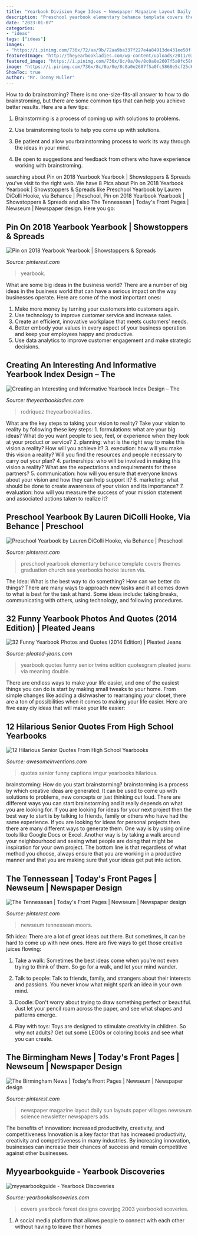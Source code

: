 ```yaml
---
title: "Yearbook Division Page Ideas ~ Newspaper Magazine Layout Daily Sun Layouts Paper Villages Newseum Science Newsletter Newspapers Ads"
description: "Preschool yearbook elementary behance template covers themes graduation church sea yearbooks hooke lauren via"
date: "2023-01-07"
categories:
- "ideas"
tags: ["ideas"]
images:
- "https://i.pinimg.com/736x/72/aa/9b/72aa9ba337f227e4a84913de431ee50f--science-magazine-layout-magazine-layouts.jpg"
featuredImage: "http://theyearbookladies.com/wp-content/uploads/2011/03/Rodriquez-High.jpg"
featured_image: "https://i.pinimg.com/736x/8c/0a/0e/8c0a0e2607f5a0fc5868e5cf25d6e02f--preschool-graduation-yearbooks.jpg"
image: "https://i.pinimg.com/736x/8c/0a/0e/8c0a0e2607f5a0fc5868e5cf25d6e02f--preschool-graduation-yearbooks.jpg"
ShowToc: true
author: "Mr. Donny Muller"
---
```



How to do brainstroming?
There is no one-size-fits-all answer to how to do brainstroming, but there are some common tips that can help you achieve better results. Here are a few tips:
1. Brainstorming is a process of coming up with solutions to problems.

2. Use brainstorming tools to help you come up with solutions.

3. Be patient and allow yourbrainstorming process to work its way through the ideas in your mind.

4. Be open to suggestions and feedback from others who have experience working with brainstroming.

	

		
searching about Pin on 2018 Yearbook Yearbook | Showstoppers &amp; Spreads you've visit to the right web. We have 8 Pics about Pin on 2018 Yearbook Yearbook | Showstoppers &amp; Spreads like Preschool Yearbook by Lauren DiColli Hooke, via Behance | Preschool, Pin on 2018 Yearbook Yearbook | Showstoppers &amp; Spreads and also The Tennessean | Today&#039;s Front Pages | Newseum | Newspaper design. Here you go:
		
    
## Pin On 2018 Yearbook Yearbook | Showstoppers &amp; Spreads

<img loading=lazy src="https://i.pinimg.com/736x/2d/10/06/2d1006275fd50b22e9ad9a972a210bde.jpg" onerror="this.onerror=null;this.src='https://tse2.mm.bing.net/th?id=OIP.h2cP7KHUTyQPQXwA-YDH-QHaE8&amp;pid=15.1';" alt="Pin on 2018 Yearbook Yearbook | Showstoppers &amp; Spreads">

_Source: pinterest.com_

>yearbook. 

	

What are some big ideas in the business world?
There are a number of big ideas in the business world that can have a serious impact on the way businesses operate. Here are some of the most important ones: 
1. Make more money by turning your customers into customers again.
2. Use technology to improve customer service and increase sales.
3. Create an efficient, innovative workplace that meets customers' needs.
4. Better embody your values in every aspect of your business operation and keep your employees happy and productive.
5. Use data analytics to improve customer engagement and make strategic decisions.

    
## Creating An Interesting And Informative Yearbook Index Design – The

<img loading=lazy src="http://theyearbookladies.com/wp-content/uploads/2011/03/Rodriquez-High.jpg" onerror="this.onerror=null;this.src='https://tse4.mm.bing.net/th?id=OIP.w7wK5c0ryX0DPvKDy0MWQAHaE-&amp;pid=15.1';" alt="Creating an Interesting and Informative Yearbook Index Design – The">

_Source: theyearbookladies.com_

>rodriquez theyearbookladies. 

	

What are the key steps to taking your vision to reality?
Take your vision to reality by following these key steps: 1. formulations: what are your big ideas? What do you want people to see, feel, or experience when they look at your product or service? 2. planning: what is the right way to make this vision a reality? How will you achieve it? 3. execution: how will you make this vision a reality? Will you find the resources and people necessary to carry out your plan? 4. partnerships: who will be involved in making this vision a reality? What are the expectations and requirements for these partners? 5. communication: how will you ensure that everyone knows about your vision and how they can help support it? 6. marketing: what should be done to create awareness of your vision and its importance? 7. evaluation: how will you measure the success of your mission statement and associated actions taken to realize it?

    
## Preschool Yearbook By Lauren DiColli Hooke, Via Behance | Preschool

<img loading=lazy src="https://i.pinimg.com/736x/8c/0a/0e/8c0a0e2607f5a0fc5868e5cf25d6e02f--preschool-graduation-yearbooks.jpg" onerror="this.onerror=null;this.src='https://tse2.mm.bing.net/th?id=OIP.GANHTteFrqqY6ZIKTlk5fAHaMQ&amp;pid=15.1';" alt="Preschool Yearbook by Lauren DiColli Hooke, via Behance | Preschool">

_Source: pinterest.com_

>preschool yearbook elementary behance template covers themes graduation church sea yearbooks hooke lauren via. 

	

The Idea: What is the best way to do something?
How can we better do things? There are many ways to approach new tasks and it all comes down to what is best for the task at hand. Some ideas include: taking breaks, communicating with others, using technology, and following procedures.

    
## 32 Funny Yearbook Photos And Quotes (2014 Edition) | Pleated Jeans

<img loading=lazy src="http://www.pleated-jeans.com/wp-content/uploads/2014/06/tumblr_n5pa1ccPZg1s5fjnfo4_1280-1.jpg" onerror="this.onerror=null;this.src='https://tse2.mm.bing.net/th?id=OIP.dsznw3C4NJ315WL_WZJpNwHaJ4&amp;pid=15.1';" alt="32 Funny Yearbook Photos and Quotes (2014 Edition) | Pleated Jeans">

_Source: pleated-jeans.com_

>yearbook quotes funny senior twins edition quotesgram pleated jeans via meaning double. 

	

There are endless ways to make your life easier, and one of the easiest things you can do is start by making small tweaks to your home. From simple changes like adding a dishwasher to rearranging your closet, there are a ton of possibilities when it comes to making your life easier. Here are five easy diy ideas that will make your life easier: 

    
## 12 Hilarious Senior Quotes From High School Yearbooks

<img loading=lazy src="https://www.awesomeinventions.com/wp-content/uploads/2016/05/year-book-captions-mean.jpg" onerror="this.onerror=null;this.src='https://tse3.mm.bing.net/th?id=OIP.gIiBbYJa12xLSRCJUswyVAHaJ3&amp;pid=15.1';" alt="12 Hilarious Senior Quotes From High School Yearbooks">

_Source: awesomeinventions.com_

>quotes senior funny captions imgur yearbooks hilarious. 

	

brainstorming: How do you start brainstorming?
brainstorming is a process by which creative ideas are generated. It can be used to come up with solutions to problems, new concepts or just thinking out loud. There are different ways you can start brainstorming and it really depends on what you are looking for. If you are looking for ideas for your next project then the best way to start is by talking to friends, family or others who have had the same experience. If you are looking for ideas for personal projects then there are many different ways to generate them. One way is by using online tools like Google Docs or Excel. Another way is by taking a walk around your neighbourhood and seeing what people are doing that might be inspiration for your own project. The bottom line is that regardless of what method you choose, always ensure that you are working in a productive manner and that you are making sure that your ideas get put into action.

    
## The Tennessean | Today&#039;s Front Pages | Newseum | Newspaper Design

<img loading=lazy src="https://i.pinimg.com/736x/1a/e8/37/1ae83714ea15e929ca53229e22df65f2--newspaper-nashville.jpg" onerror="this.onerror=null;this.src='https://tse3.mm.bing.net/th?id=OIP.Cyz1DQOa13BP7572YVN93wHaO0&amp;pid=15.1';" alt="The Tennessean | Today&#039;s Front Pages | Newseum | Newspaper design">

_Source: pinterest.com_

>newseum tennessean moors. 

	

5th idea:
There are a lot of great ideas out there. But sometimes, it can be hard to come up with new ones. Here are five ways to get those creative juices flowing:
1. Take a walk: Sometimes the best ideas come when you're not even trying to think of them. So go for a walk, and let your mind wander.

2. Talk to people: Talk to friends, family, and strangers about their interests and passions. You never know what might spark an idea in your own mind.

3. Doodle: Don't worry about trying to draw something perfect or beautiful. Just let your pencil roam across the paper, and see what shapes and patterns emerge.

4. Play with toys: Toys are designed to stimulate creativity in children. So why not adults? Get out some LEGOs or coloring books and see what you can create.

    
## The Birmingham News | Today&#039;s Front Pages | Newseum | Newspaper Design

<img loading=lazy src="https://i.pinimg.com/736x/72/aa/9b/72aa9ba337f227e4a84913de431ee50f--science-magazine-layout-magazine-layouts.jpg" onerror="this.onerror=null;this.src='https://tse2.mm.bing.net/th?id=OIP.jiV7ofZ9cDcwrFmxjqu6cwHaNe&amp;pid=15.1';" alt="The Birmingham News | Today&#039;s Front Pages | Newseum | Newspaper design">

_Source: pinterest.com_

>newspaper magazine layout daily sun layouts paper villages newseum science newsletter newspapers ads. 

	

The benefits of innovation: increased productivity, creativity, and competitiveness
Innovation is a key factor that has increased productivity, creativity and competitiveness in many industries. By increasing innovation, businesses can increase their chances of success and remain competitive against other businesses.

    
## Myyearbookguide - Yearbook Discoveries

<img loading=lazy src="https://yearbookdiscoveries.com/wp-content/uploads/2019/05/2003-FOREST-COVERjpg-2020-495x400.jpg" onerror="this.onerror=null;this.src='https://tse2.mm.bing.net/th?id=OIP.Xk8fHna0no2XB-aUIwpz_gHaF_&amp;pid=15.1';" alt="myyearbookguide - Yearbook Discoveries">

_Source: yearbookdiscoveries.com_

>covers yearbook forest designs coverjpg 2003 yearbookdiscoveries. 

	

1. A social media platform that allows people to connect with each other without having to leave their homes 


